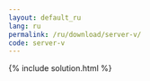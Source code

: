 ```yaml
---
layout: default_ru
lang: ru
permalink: /ru/download/server-v/
code: server-v
---
```

{% include solution.html %}
